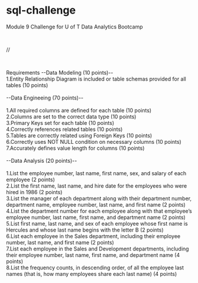 # sql-challenge
Module 9 Challenge for U of T Data Analytics Bootcamp

<br>

//

<br>

Requirements
  --Data Modeling (10 points)--<br>
1.Entity Relationship Diagram is included or table schemas provided for all tables (10 points)<br><br>
  --Data Engineeing (70 points)--<br><br>
1.All required columns are defined for each table (10 points)<br>
2.Columns are set to the correct data type (10 points)<br>
3.Primary Keys set for each table (10 points)<br>
4.Correctly references related tables (10 points)<br>
5.Tables are correctly related using Foreign Keys (10 points)<br>
6.Correctly uses NOT NULL condition on necessary columns (10 points)<br>
7.Accurately defines value length for columns (10 points)<br><br>
  --Data Analysis (20 points)--<br><br>
1.List the employee number, last name, first name, sex, and salary of each employee (2 points)<br>
2.List the first name, last name, and hire date for the employees who were hired in 1986 (2 points)<br>
3.List the manager of each department along with their department number, department name, employee number, last name, and first name (2 points)<br>
4.List the department number for each employee along with that employee’s employee number, last name, first name, and department name (2 points)<br>
5.List first name, last name, and sex of each employee whose first name is Hercules and whose last name begins with the letter B (2 points)<br>
6.List each employee in the Sales department, including their employee number, last name, and first name (2 points)<br>
7.List each employee in the Sales and Development departments, including their employee number, last name, first name, and department name (4 points)<br>
8.List the frequency counts, in descending order, of all the employee last names (that is, how many employees share each last name) (4 points)<br>
